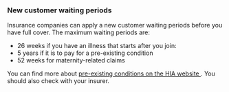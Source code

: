 ###  **New customer waiting periods**

Insurance companies can apply a new customer waiting periods before you have
full cover. The maximum waiting periods are:

  * 26 weeks if you have an illness that starts after you join: 
  * 5 years if it is to pay for a pre-existing condition 
  * 52 weeks for maternity-related claims 

You can find more about [ pre-existing conditions on the HIA website
](https://www.hia.ie/consumer-information/faq) . You should also check with
your insurer.
